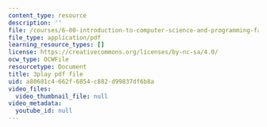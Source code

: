 ```yaml
---
content_type: resource
description: ''
file: /courses/6-00-introduction-to-computer-science-and-programming-fall-2008/a80681c4662f6854c882d99837df6b8a_X6ilT3uUOBo.pdf
file_type: application/pdf
learning_resource_types: []
license: https://creativecommons.org/licenses/by-nc-sa/4.0/
ocw_type: OCWFile
resourcetype: Document
title: 3play pdf file
uid: a80681c4-662f-6854-c882-d99837df6b8a
video_files:
  video_thumbnail_file: null
video_metadata:
  youtube_id: null
---
```

